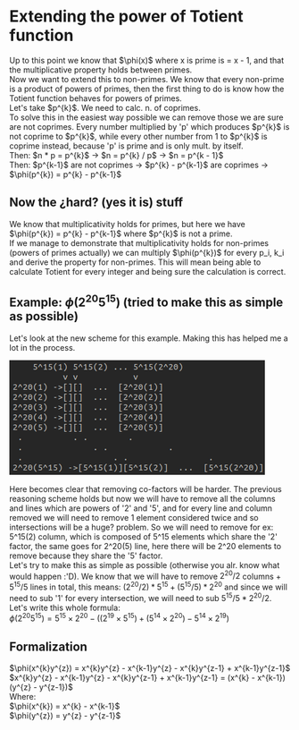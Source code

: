 # Extending the power of Totient function
<p>Up to this point we know that $\phi(x)$ where x is prime is = x - 1, and that the multiplicative property holds between primes.<br>
Now we want to extend this to non-primes. We know that every non-prime is a product of powers of primes, then the first thing to do is know how the Totient function behaves for powers of primes. <br>
Let's take $p^{k}$. We need to calc. n. of coprimes. <br>
To solve this in the easiest way possible we can remove those we are sure are not coprimes.
Every number multiplied by 'p' which produces $p^{k}$ is not coprime to $p^{k}$, while every other number from 1 to $p^{k}$ is coprime instead, because 'p' is prime and is only mult. by itself.<br>
Then: $n * p = p^{k}$   ->   $n = p^{k} / p$   ->   $n = p^{k - 1}$ <br>
Then: $p^{k-1}$ are not coprimes -> $p^{k} - p^{k-1}$ are coprimes -> $\phi(p^{k}) = p^{k} - p^{k-1}$ <br> </p>

## Now the ¿hard? (yes it is) stuff

<p>We know that multiplicativity holds for primes, but here we have $\phi(p^{k}) = p^{k} - p^{k-1}$ where $p^{k}$ is not a prime. <br>
If we manage to demonstrate that multiplicativity holds for non-primes (powers of primes actually) we can multiply $\phi(p^{k})$ for every p_i, k_i and derive the property for non-primes. This will mean being able to calculate Totient for every integer and being sure the calculation is correct. <br>
</p>

## Example: $\phi(2^{20}5^{15})$ (tried to make this as simple as possible)
<p>Let's look at the new scheme for this example. Making this has helped me a lot in the process. <br>

![Scheme](Scheme4.png)

Here becomes clear that removing co-factors will be harder. The previous reasoning scheme holds but now we will have to remove all the columns and lines which are powers of '2' and '5', and for every line and column removed we will need to remove 1 element considered twice and so intersections will be a huge? problem. So we will need to remove for ex: 5^15(2) column, which is composed of 5^15 elements which share the '2' factor, the same goes for 2^20(5) line, here there will be 2^20 elements to remove because they share the '5' factor. <br>
Let's try to make this as simple as possible (otherwise you alr. know what would happen :'D).
We know that we will have to remove $2^{20} / 2$ columns + $5^{15} / 5$ lines in total, this means: $(2^{20} / 2) * 5^{15} + (5^{15} / 5) * 2^{20}$ and since we will need to sub '1' for every intersection, we will need to sub $5^{15} / 5 * 2^{20} / 2$. Let's write this whole formula: <br>
$\phi(2^{20}5^{15}) = 5^{15} × 2^{20} − ((2^{19} × 5^{15}) + (5^{14} × 2^{20}) − 5^{14} × 2^{19})$ <br></p>

## Formalization
<p>$\phi(x^{k}y^{z}) = x^{k}y^{z} - x^{k-1}y^{z} - x^{k}y^{z-1} + x^{k-1}y^{z-1}$<br>
$x^{k}y^{z} - x^{k-1}y^{z} - x^{k}y^{z-1} + x^{k-1}y^{z-1} = (x^{k} - x^{k-1})(y^{z} - y^{z-1})$<br>
Where:<br>
$\phi(x^{k}) = x^{k} - x^{k-1}$<br>
$\phi(y^{z}) = y^{z} - y^{z-1}$</p>


